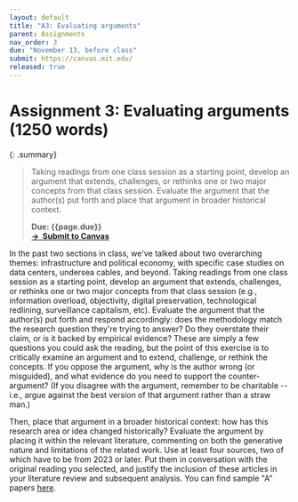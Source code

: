 ```yaml
---
layout: default
title: "A3: Evaluating arguments"
parent: Assignments
nav_order: 3
due: "November 13, before class"
submit: https://canvas.mit.edu/
released: true
---
```


# Assignment 3: Evaluating arguments (1250 words)

{: .summary}
> Taking readings from one class session as a starting point, develop an argument that extends, challenges, or rethinks one or two major concepts from that class session. Evaluate the argument that the author(s) put forth and place that argument in broader historical context.
>
> **Due: {{page.due}}**<br>
> **[&rarr; &nbsp;Submit to Canvas]({{page.submit}})**

In the past two sections in class, we've talked about two overarching themes: infrastructure and political economy, with specific case studies on data centers, undersea cables, and beyond. Taking readings from one class session as a starting point, develop an argument that extends, challenges, or rethinks one or two major concepts from that class session (e.g., information overload, objectivity, digital preservation, technological redlining, surveillance capitalism, etc). Evaluate the argument that the author(s) put forth and respond accordingly: does the methodology match the research question they're trying to answer? Do they overstate their claim, or is it backed by empirical evidence? These are simply a few questions you could ask the reading, but the point of this exercise is to critically examine an argument and to extend, challenge, or rethink the concepts. If you oppose the argument, why is the author wrong (or misguided), and what evidence do you need to support the counter-argument? (If you disagree with the argument, remember to be charitable -- i.e., argue against the best version of that argument rather than a straw man.)

Then, place that argument in a broader historical context: how has this research area or idea changed historically? Evaluate the argument by placing it within the relevant literature, commenting on both the generative nature and limitations of the related work. Use at least four sources, two of which have to be from 2023 or later. Put them in conversation with the original reading you selected, and justify the inclusion of these articles in your literature review and subsequent analysis. You can find sample "A" papers [here](https://docs.google.com/document/d/1SVQAVErHCyBIxAAKe-483gmityvZnEHLMZH699IjPHQ/edit?usp=drive_link).
